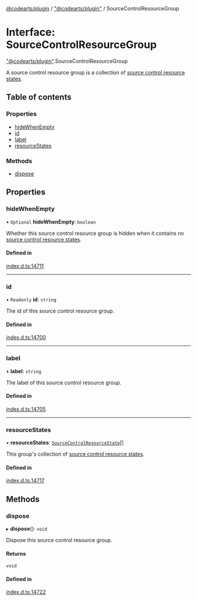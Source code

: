 [@codearts/plugin](../README.md) / ["@codearts/plugin"](../modules/_codearts_plugin_.md) / SourceControlResourceGroup

# Interface: SourceControlResourceGroup

["@codearts/plugin"](../modules/_codearts_plugin_.md).SourceControlResourceGroup

A source control resource group is a collection of
[source control resource states](codearts_plugin_.SourceControlResourceState.md).

## Table of contents

### Properties

- [hideWhenEmpty](codearts_plugin_.SourceControlResourceGroup.md#hidewhenempty)
- [id](codearts_plugin_.SourceControlResourceGroup.md#id)
- [label](codearts_plugin_.SourceControlResourceGroup.md#label)
- [resourceStates](codearts_plugin_.SourceControlResourceGroup.md#resourcestates)

### Methods

- [dispose](codearts_plugin_.SourceControlResourceGroup.md#dispose)

## Properties

### hideWhenEmpty

• `Optional` **hideWhenEmpty**: `boolean`

Whether this source control resource group is hidden when it contains
no [source control resource states](codearts_plugin_.SourceControlResourceState.md).

#### Defined in

[index.d.ts:14711](https://github.com/huaweicloud/cloudide-plugin-api/blob/03b481c/index.d.ts#L14711)

___

### id

• `Readonly` **id**: `string`

The id of this source control resource group.

#### Defined in

[index.d.ts:14700](https://github.com/huaweicloud/cloudide-plugin-api/blob/03b481c/index.d.ts#L14700)

___

### label

• **label**: `string`

The label of this source control resource group.

#### Defined in

[index.d.ts:14705](https://github.com/huaweicloud/cloudide-plugin-api/blob/03b481c/index.d.ts#L14705)

___

### resourceStates

• **resourceStates**: [`SourceControlResourceState`](codearts_plugin_.SourceControlResourceState.md)[]

This group's collection of
[source control resource states](codearts_plugin_.SourceControlResourceState.md).

#### Defined in

[index.d.ts:14717](https://github.com/huaweicloud/cloudide-plugin-api/blob/03b481c/index.d.ts#L14717)

## Methods

### dispose

▸ **dispose**(): `void`

Dispose this source control resource group.

#### Returns

`void`

#### Defined in

[index.d.ts:14722](https://github.com/huaweicloud/cloudide-plugin-api/blob/03b481c/index.d.ts#L14722)

